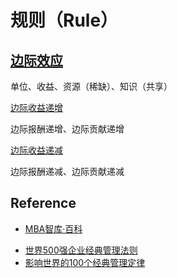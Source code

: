 # 规则（Rule）

## [边际效应](https://wiki.mbalib.com/wiki/%E8%BE%B9%E9%99%85%E6%95%88%E5%BA%94)

单位、收益、资源（稀缺）、知识（共享）

[边际收益递增](https://wiki.mbalib.com/wiki/%E8%BE%B9%E9%99%85%E6%95%88%E7%94%A8%E9%80%92%E5%A2%9E)

边际报酬递增、边际贡献递增

[边际收益递减](https://wiki.mbalib.com/wiki/%E8%BE%B9%E9%99%85%E6%95%88%E7%94%A8%E9%80%92%E5%87%8F)

边际报酬递减、边际贡献递减

## Reference

* [MBA智库·百科](https://wiki.mbalib.com)
- [世界500强企业经典管理法则](https://wiki.mbalib.com/wiki/%E4%B8%96%E7%95%8C500%E5%BC%BA%E4%BC%81%E4%B8%9A%E7%BB%8F%E5%85%B8%E7%AE%A1%E7%90%86%E6%B3%95%E5%88%99)
- [影响世界的100个经典管理定律](https://wiki.mbalib.com/wiki/%E5%BD%B1%E5%93%8D%E4%B8%96%E7%95%8C%E7%9A%84100%E4%B8%AA%E7%BB%8F%E5%85%B8%E7%AE%A1%E7%90%86%E5%AE%9A%E5%BE%8B)
